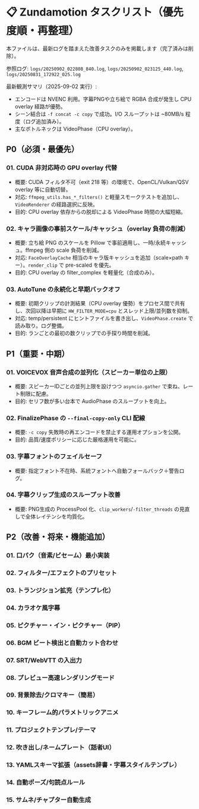 # 📋 Zundamotion タスクリスト（優先度順・再整理）

本ファイルは、最新ログを踏まえた改善タスクのみを掲載します（完了済みは削除）。

参照ログ: `logs/20250902_022808_840.log`, `logs/20250902_023125_440.log`, `logs/20250831_172922_025.log`

最新観測サマリ（2025-09-02 実行）:
- エンコードは NVENC 利用。字幕PNGや立ち絵で RGBA 合成が発生し CPU overlay 経路が優勢。
- シーン結合は `-f concat -c copy` で成功。I/O スループットは ~80MB/s 程度（ログ追加済み）。
- 主なボトルネックは VideoPhase（CPU overlay）。

## P0（必須・最優先）

### 01. CUDA 非対応時の GPU overlay 代替
- 概要: CUDA フィルタ不可（exit 218 等）の環境で、OpenCL/Vulkan/QSV overlay 等に自動切替。
- 対応: `ffmpeg_utils.has_*_filters()` と軽量スモークテストを追加し、`VideoRenderer` の経路選択に反映。
- 目的: CPU overlay 依存からの脱却による VideoPhase 時間の大幅短縮。

### 02. キャラ画像の事前スケール/キャッシュ（overlay 負荷の削減）
- 概要: 立ち絵 PNG のスケールを Pillow で事前適用し、一時/永続キャッシュ。ffmpeg 側の scale 負荷を削減。
- 対応: `FaceOverlayCache` 相当のキャラ版キャッシュを追加（scale×path キー）。`render_clip` で pre-scaled を優先。
- 目的: CPU overlay の filter_complex を軽量化（合成のみ）。

### 03. AutoTune の永続化と早期バックオフ
- 概要: 初期クリップの計測結果（CPU overlay 優勢）をプロセス間で共有し、次回以降は早期に `HW_FILTER_MODE=cpu` とスレッド上限/並列数を抑制。
- 対応: temp/persistent にヒントファイルを書き出し、`VideoPhase.create` で読み取り。ログ整備。
- 目的: ランごとの最初の数クリップでの手探り時間を削減。

## P1（重要・中期）

### 01. VOICEVOX 音声合成の並列化（スピーカー単位の上限）
- 概要: スピーカーIDごとの並列上限を設けつつ `asyncio.gather` で束ね、レート制限に配慮。
- 目的: セリフ数が多い台本で AudioPhase のスループットを向上。

### 02. FinalizePhase の `--final-copy-only` CLI 配線
- 概要: `-c copy` 失敗時の再エンコードを禁止する運用オプションを公開。
- 目的: 品質/速度ポリシーに応じた厳格運用を可能に。

### 03. 字幕フォントのフェイルセーフ
- 概要: 指定フォント不在時、系統フォントへ自動フォールバック＋警告ログ。

### 04. 字幕クリップ生成のスループット改善
- 概要: PNG生成の ProcessPool 化、`clip_workers`/`-filter_threads` の見直しで全体レイテンシを均質化。

## P2（改善・将来・機能追加）

### 01. 口パク（音素/ビセーム）最小実装
### 02. フィルター/エフェクトのプリセット
### 03. トランジション拡充（テンプレ化）
### 04. カラオケ風字幕
### 05. ピクチャー・イン・ピクチャー（PIP）
### 06. BGM ビート検出と自動カット合わせ
### 07. SRT/WebVTT の入出力
### 08. プレビュー高速レンダリングモード
### 09. 背景除去/クロマキー（簡易）
### 10. キーフレーム的パラメトリックアニメ
### 11. プロジェクトテンプレ/テーマ
### 12. 吹き出し/ネームプレート（話者UI）
### 13. YAMLスキーマ拡張（assets辞書・字幕スタイルテンプレ）
### 14. 自動ポーズ/句読点ルール
### 15. サムネ/チャプター自動生成

